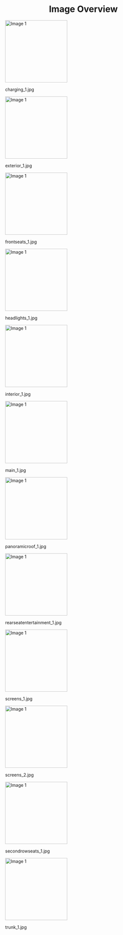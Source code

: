 <h1 style ="text-align: center;"> Image Overview </h1>
<div>
<div style="width="20%">
<img src="https://media.evkx.net/multimedia/models/bmw/i5/i5_edrive40/charging_1_xst.jpg" alt="Image 1" style="width: 200px;">
<p>charging_1.jpg</p>
</div>
<div style="width="20%">
<img src="https://media.evkx.net/multimedia/models/bmw/i5/i5_edrive40/exterior_1_xst.jpg" alt="Image 1" style="width: 200px;">
<p>exterior_1.jpg</p>
</div>
<div style="width="20%">
<img src="https://media.evkx.net/multimedia/models/bmw/i5/i5_edrive40/frontseats_1_xst.jpg" alt="Image 1" style="width: 200px;">
<p>frontseats_1.jpg</p>
</div>
<div style="width="20%">
<img src="https://media.evkx.net/multimedia/models/bmw/i5/i5_edrive40/headlights_1_xst.jpg" alt="Image 1" style="width: 200px;">
<p>headlights_1.jpg</p>
</div>
<div style="width="20%">
<img src="https://media.evkx.net/multimedia/models/bmw/i5/i5_edrive40/interior_1_xst.jpg" alt="Image 1" style="width: 200px;">
<p>interior_1.jpg</p>
</div>
<div style="width="20%">
<img src="https://media.evkx.net/multimedia/models/bmw/i5/i5_edrive40/main_1_xst.jpg" alt="Image 1" style="width: 200px;">
<p>main_1.jpg</p>
</div>
<div style="width="20%">
<img src="https://media.evkx.net/multimedia/models/bmw/i5/i5_edrive40/panoramicroof_1_xst.jpg" alt="Image 1" style="width: 200px;">
<p>panoramicroof_1.jpg</p>
</div>
<div style="width="20%">
<img src="https://media.evkx.net/multimedia/models/bmw/i5/i5_edrive40/rearseatentertainment_1_xst.jpg" alt="Image 1" style="width: 200px;">
<p>rearseatentertainment_1.jpg</p>
</div>
<div style="width="20%">
<img src="https://media.evkx.net/multimedia/models/bmw/i5/i5_edrive40/screens_1_xst.jpg" alt="Image 1" style="width: 200px;">
<p>screens_1.jpg</p>
</div>
<div style="width="20%">
<img src="https://media.evkx.net/multimedia/models/bmw/i5/i5_edrive40/screens_2_xst.jpg" alt="Image 1" style="width: 200px;">
<p>screens_2.jpg</p>
</div>
<div style="width="20%">
<img src="https://media.evkx.net/multimedia/models/bmw/i5/i5_edrive40/secondrowseats_1_xst.jpg" alt="Image 1" style="width: 200px;">
<p>secondrowseats_1.jpg</p>
</div>
<div style="width="20%">
<img src="https://media.evkx.net/multimedia/models/bmw/i5/i5_edrive40/trunk_1_xst.jpg" alt="Image 1" style="width: 200px;">
<p>trunk_1.jpg</p>
</div>
</div>
